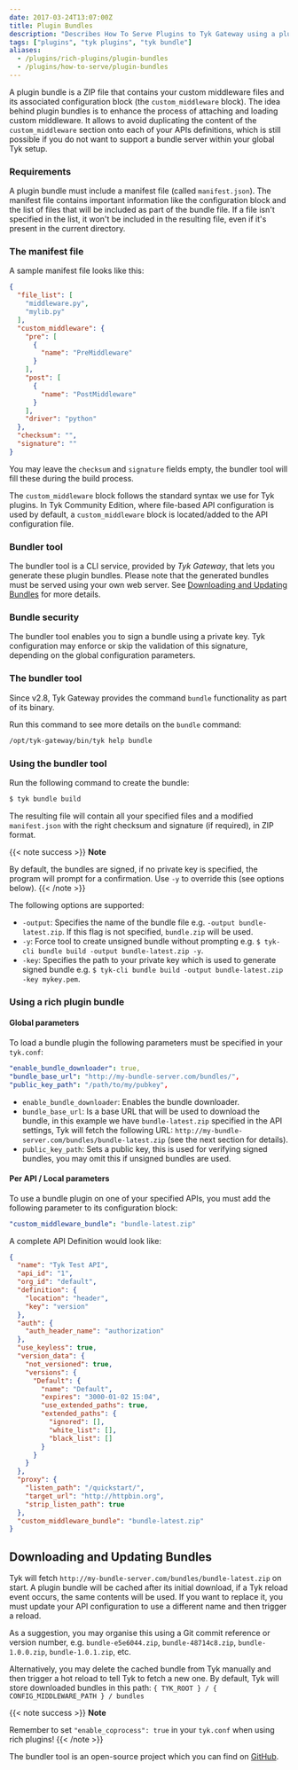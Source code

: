 ```yaml
---
date: 2017-03-24T13:07:00Z
title: Plugin Bundles
description: "Describes How To Serve Plugins to Tyk Gateway using a plugin server"
tags: ["plugins", "tyk plugins", "tyk bundle"]
aliases:
  - /plugins/rich-plugins/plugin-bundles
  - /plugins/how-to-serve/plugin-bundles
---
```


A plugin bundle is a ZIP file that contains your custom middleware files and its associated configuration block (the `custom_middleware` block). The idea behind plugin bundles is to enhance the process of attaching and loading custom middleware. It allows to avoid duplicating the content of the `custom_middleware` section onto each of your APIs definitions, which is still possible if you do not want to support a bundle server within your global Tyk setup.

### Requirements

A plugin bundle must include a manifest file (called `manifest.json`). The manifest file contains important information like the configuration block and the list of files that will be included as part of the bundle file. If a file isn't specified in the list, it won't be included in the resulting file, even if it's present in the current directory.

### The manifest file

A sample manifest file looks like this:

```json
{
  "file_list": [
    "middleware.py",
    "mylib.py"
  ],
  "custom_middleware": {
    "pre": [
      {
        "name": "PreMiddleware"
      }
    ],
    "post": [
      {
        "name": "PostMiddleware"
      }
    ],
    "driver": "python"
  },
  "checksum": "",
  "signature": ""
}
```

You may leave the `checksum` and `signature` fields empty, the bundler tool will fill these during the build process.

The `custom_middleware` block follows the standard syntax we use for Tyk plugins. In Tyk Community Edition, where file-based API configuration is used by default, a `custom_middleware` block is located/added to the API configuration file.

### Bundler tool

The bundler tool is a CLI service, provided by *Tyk Gateway*, that lets you generate these plugin bundles. Please note that the generated bundles must be served using your own web server. See [Downloading and Updating Bundles](#downloading-and-updating-bundles) for more details.

### Bundle security

The bundler tool enables you to sign a bundle using a private key. Tyk configuration may enforce or skip the validation of this signature, depending on the global configuration parameters.

### The bundler tool

Since v2.8, Tyk Gateway provides the command `bundle` functionality as part of its binary.

Run this command to see more details on the `bundle` command:

```bash
/opt/tyk-gateway/bin/tyk help bundle
```

### Using the bundler tool

Run the following command to create the bundle:

```bash
$ tyk bundle build
```

The resulting file will contain all your specified files and a modified `manifest.json` with the right checksum and signature (if required), in ZIP format.

{{< note success >}}
**Note**  

By default, the bundles are signed, if no private key is specified, the program will prompt for a confirmation. 
Use `-y` to override this (see options below).
{{< /note >}}


The following options are supported:

*   `-output`: Specifies the name of the bundle file e.g. `-output bundle-latest.zip`. If this flag is not specified, `bundle.zip` will be used. 
*   `-y`: Force tool to create unsigned bundle without prompting e.g. `$ tyk-cli bundle build -output bundle-latest.zip -y`.
*   `-key`: Specifies the path to your private key which is used to generate signed bundle e.g. `$ tyk-cli bundle build -output bundle-latest.zip -key mykey.pem`.

### Using a rich plugin bundle

#### Global parameters

To load a bundle plugin the following parameters must be specified in your `tyk.conf`:

```yaml
"enable_bundle_downloader": true,
"bundle_base_url": "http://my-bundle-server.com/bundles/",
"public_key_path": "/path/to/my/pubkey",
```

*   `enable_bundle_downloader`: Enables the bundle downloader.
*   `bundle_base_url`: Is a base URL that will be used to download the bundle, in this example we have `bundle-latest.zip` specified in the API settings, Tyk will fetch the following URL: `http://my-bundle-server.com/bundles/bundle-latest.zip` (see the next section for details).
*   `public_key_path`: Sets a public key, this is used for verifying signed bundles, you may omit this if unsigned bundles are used.

#### Per API / Local parameters

To use a bundle plugin on one of your specified APIs, you must add the following parameter to its configuration block:

```yaml
"custom_middleware_bundle": "bundle-latest.zip"
```

A complete API Definition would look like:

```json
{
  "name": "Tyk Test API",
  "api_id": "1",
  "org_id": "default",
  "definition": {
    "location": "header",
    "key": "version"
  },
  "auth": {
    "auth_header_name": "authorization"
  },
  "use_keyless": true,
  "version_data": {
    "not_versioned": true,
    "versions": {
      "Default": {
        "name": "Default",
        "expires": "3000-01-02 15:04",
        "use_extended_paths": true,
        "extended_paths": {
          "ignored": [],
          "white_list": [],
          "black_list": []
        }
      }
    }
  },
  "proxy": {
    "listen_path": "/quickstart/",
    "target_url": "http://httpbin.org",
    "strip_listen_path": true
  },
  "custom_middleware_bundle": "bundle-latest.zip"
}
```

## Downloading and Updating Bundles
Tyk will fetch `http://my-bundle-server.com/bundles/bundle-latest.zip` on start. A plugin bundle will be cached after its initial download, if a Tyk reload event occurs, the same contents will be used. If you want to replace it, you must update your API configuration to use a different name and then trigger a reload.

As a suggestion, you may organise this using a Git commit reference or version number, e.g. `bundle-e5e6044.zip`, `bundle-48714c8.zip`, `bundle-1.0.0.zip`, `bundle-1.0.1.zip`, etc.

Alternatively, you may delete the cached bundle from Tyk manually and then trigger a hot reload to tell Tyk to fetch a new one.  By default, Tyk will store downloaded bundles in this path:
`{ TYK_ROOT } / { CONFIG_MIDDLEWARE_PATH } / bundles`

{{< note success >}}
**Note**  

Remember to set `"enable_coprocess": true` in your `tyk.conf` when using rich plugins!
{{< /note >}}

The bundler tool is an open-source project which you can find on [GitHub](https://github.com/TykTechnologies/tyk-cli).
